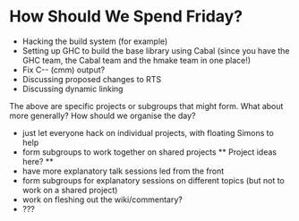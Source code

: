 # How Should We Spend Friday?


- Hacking the build system (for example)
- Setting up GHC to build the base library using Cabal (since you have the GHC team, the Cabal team and the hmake team in one place!)
- Fix C-- (cmm) output?
- Discussing proposed changes to RTS
- Discussing dynamic linking


The above are specific projects or subgroups that might form.  What about more generally?  How should we organise the day?


- just let everyone hack on individual projects, with floating Simons to help
- form subgroups to work together on shared projects
  ** Project ideas here?
  **
- have more explanatory talk sessions led from the front
- form subgroups for explanatory sessions on different topics (but not to work on a shared project)
- work on fleshing out the wiki/commentary?
- ???
